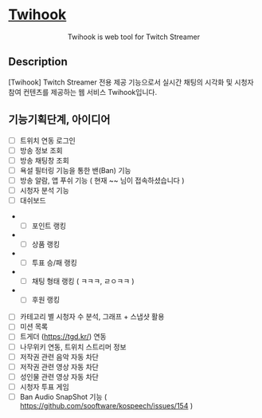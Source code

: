 <p align="center">
  <a href="http://nestjs.com/" target="blank"><h1>Twihook</h1></a>
</p>
<p align="center">Twihook is web tool for Twitch Streamer</p>

  <!--[![Backers on Open Collective](https://opencollective.com/nest/backers/badge.svg)](https://opencollective.com/nest#backer)
  [![Sponsors on Open Collective](https://opencollective.com/nest/sponsors/badge.svg)](https://opencollective.com/nest#sponsor)-->

## Description
[Twihook] Twitch Streamer 전용 제공 기능으로서 실시간 채팅의 시각화 및 시청자 참여 컨텐츠를 제공하는 웹 서비스 Twihook입니다.

## 기능기획단계, 아이디어
- [ ] 트위치 연동 로그인
- [ ] 방송 정보 조회
- [ ] 방송 채팅창 조회
- [ ] 욕설 필터링 기능을 통한 밴(Ban) 기능
- [ ] 방송 알람, 앱 푸쉬 기능 ( 현재 ~~ 님이 접속하셨습니다 )
- [ ] 시청자 분석 기능
- [ ] 대쉬보드
- - [ ] 포인트 랭킹
- - [ ] 상품 랭킹
- - [ ] 투표 승/패 랭킹
- - [ ] 채팅 형태 랭킹 ( ㅋㅋㅋ, ㄹㅇㅋㅋ )
- - [ ] 후원 랭킹
- [ ] 카테고리 별 시청자 수 분석, 그래프 + 스냅샷 활용
- [ ] 미션 목록 
- [ ] 트게더 (https://tgd.kr/) 연동
- [ ] 나무위키 연동, 트위치 스트리머 정보
- [ ] 저작권 관련 음악 자동 차단
- [ ] 저작권 관련 영상 자동 차단
- [ ] 성인물 관련 영상 자동 차단
- [ ] 시청자 투표 게임
- [ ] Ban Audio SnapShot 기능 ( https://github.com/sooftware/kospeech/issues/154 )
